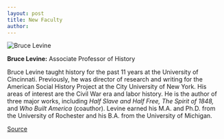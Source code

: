 ```yaml
---
layout: post
title: New Faculty
author: 
---
```


![Bruce Levine][2]

**Bruce Levine:** Associate Professor of History

Bruce Levine taught history for the past 11 years at the University of Cincinnati. Previously, he was director of research and writing for the American Social History Project at the City University of New York. His areas of interest are the Civil War era and labor history. He is the author of three major works, including _Half Slave and Half Free,_ _The Spirit of 1848,_ and _Who Built America_ (coauthor). Levine earned his M.A. and Ph.D. from the University of Rochester and his B.A. from the University of Michigan.

[2]: http://www1.ucsc.edu/oncampus/art/bruce_levine.gif

[Source](http://www1.ucsc.edu/oncampus/currents/97-10-27/newfac.htm "Permalink to New Faculty: Bruce Levine: 10-27-97")
